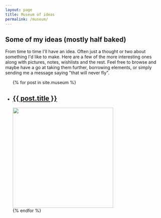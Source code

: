 ```yaml
---
layout: page
title: Museum of ideas
permalink: /museum/
---
```

## Some of my ideas (mostly half baked)

From time to time I'll have an idea.  Often just a thought or two about something I'd like to make.
Here are a few of the more interesting ones along with pictures, notes, wishlists and the rest.
Feel free to browse and maybe have a go at taking them further, borrowing elements, or simply sending me a message saying "that will never fly".

 <ul class="post-list">
    {% for post in site.museum %}
      <li>
        <!--
        <span class="post-meta">{{ post.date | date: "%b %-d, %Y" }}</span>
        -->
        <h2>
          <a class="post-link" href="{{ post.url | prepend: site.baseurl }}">{{ post.title }}</a>
        </h2>
         <img width="320px" src="{{ post.image }}">
      </li>
    {% endfor %}
  </ul>
